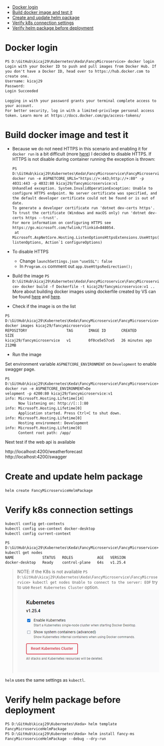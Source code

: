 - [Docker login](#docker-login)
- [Build docker image and test it](#build-docker-image-and-test-it)
- [Create and update helm package](#create-and-update-helm-package)
- [Verify k8s connection settings](#verify-k8s-connection-settings)
- [Verify helm package before deployment](#verify-helm-package-before-deployment)

# Docker login

```
PS D:\GitHub\kicaj29\Kubernetes\Keda\FancyMicroservice> docker login
Login with your Docker ID to push and pull images from Docker Hub. If you don't have a Docker ID, head over to https://hub.docker.com to create one.
Username: kicaj29
Password:
Login Succeeded

Logging in with your password grants your terminal complete access to your account.
For better security, log in with a limited-privilege personal access token. Learn more at https://docs.docker.com/go/access-tokens/
```

# Build docker image and test it

* Because we do not need HTTPS in this scenario and enabling it for `docker run` is a bit difficult (more [here](https://medium.com/@woeterman_94/docker-in-visual-studio-unable-to-configure-https-endpoint-f95727187f5f)) I decided to disable HTTPS. If HTTPS is not disable during container running the exception is thrown:

  ```
  PS D:\GitHub\kicaj29\Kubernetes\Keda\FancyMicroservice\FancyMicroservice> docker run -e ASPNETCORE_URLS="https://+:443;http://+:80" -p 4031:443 -p 4032:80 kicaj29/fancymicroservice:v1
  Unhandled exception. System.InvalidOperationException: Unable to configure HTTPS endpoint. No server certificate was specified, and the default developer certificate could not be found or is out of date.
  To generate a developer certificate run 'dotnet dev-certs https'. To trust the certificate (Windows and macOS only) run 'dotnet dev-certs https --trust'.
  For more information on configuring HTTPS see https://go.microsoft.com/fwlink/?linkid=848054.
   at Microsoft.AspNetCore.Hosting.ListenOptionsHttpsExtensions.UseHttps(ListenOptions listenOptions, Action`1 configureOptions)
  ```
* To disable HTTPS
  * Change `launchSettings.json` `"useSSL": false`
  * In `Program.cs` comment out `app.UseHttpsRedirection();`

* Build the image
`PS D:\GitHub\kicaj29\Kubernetes\Keda\FancyMicroservice\FancyMicroservice> docker build -f Dockerfile -t kicaj29/fancymicroservice:v1 ..`
More about building docker images using dockerfile created by VS can be found [here](https://learn.microsoft.com/en-us/visualstudio/containers/container-build?view=vs-2022#docker-build) and [here](https://stackoverflow.com/questions/72718492/cannot-run-docker-build-when-using-docker-setup-from-visual-studio).

* Check if the image is on the list

```
PS D:\GitHub\kicaj29\Kubernetes\Keda\FancyMicroservice\FancyMicroservice> docker images kicaj29/fancymicroservice
REPOSITORY                  TAG       IMAGE ID       CREATED          SIZE
kicaj29/fancymicroservice   v1        0f0ce5e57ce5   26 minutes ago   212MB
```

* Run the image

Set environment variable `ASPNETCORE_ENVIRONMENT` on `Development` to enable swagger page.

```
PS D:\GitHub\kicaj29\Kubernetes\Keda\FancyMicroservice\FancyMicroservice> docker run -e ASPNETCORE_ENVIRONMENT=De
velopment -p 4200:80 kicaj29/fancymicroservice:v1                                                                
info: Microsoft.Hosting.Lifetime[14]                                                                             
      Now listening on: http://[::]:80                                                                           
info: Microsoft.Hosting.Lifetime[0]                                                                              
      Application started. Press Ctrl+C to shut down.                                                            
info: Microsoft.Hosting.Lifetime[0]                                                                              
      Hosting environment: Development                                                                           
info: Microsoft.Hosting.Lifetime[0]                                                                              
      Content root path: /app/                                                                                   
```

Next test if the web api is available

http://localhost:4200/weatherforecast   
http://localhost:4200/swagger


# Create and update helm package

`helm create FancyMicroserviceHelmPackage`

# Verify k8s connection settings

```
kubectl config get-contexts
kubectl config use-context docker-desktop
kubectl config current-context
```
```
PS D:\GitHub\kicaj29\Kubernetes\Keda\FancyMicroservice\FancyMicroservice> kubectl get nodes
NAME             STATUS   ROLES           AGE   VERSION
docker-desktop   Ready    control-plane   64s   v1.25.4
```

>NOTE: if the K8s is not available `PS D:\GitHub\kicaj29\Kubernetes\Keda\FancyMicroservice\FancyMicroservice> kubectl get nodes
Unable to connect to the server: EOF` try to use `Reset Kubernetes Cluster` option.
![01-reset-k8s.png](./images/01-reset-k8s.png)

`helm` uses the same settings as `kubectl`.

# Verify helm package before deployment

```
PS D:\GitHub\kicaj29\Kubernetes\Keda> helm template FancyMicroserviceHelmPackage
PS D:\GitHub\kicaj29\Kubernetes\Keda> helm install fancy-ms FancyMicroserviceHelmPackage --debug --dry-run
```

